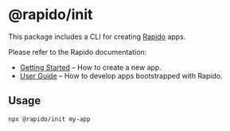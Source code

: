 # @rapido/init

This package includes a CLI for creating [Rapido](https://github.com/rapidojs/rapido) apps.

Please refer to the Rapido documentation:

- [Getting Started](https://rapidojs.dev/docs/getting-started) – How to create a new app.
- [User Guide](https://rapidojs.dev/) – How to develop apps bootstrapped with Rapido.

## Usage

```
npx @rapido/init my-app
```
